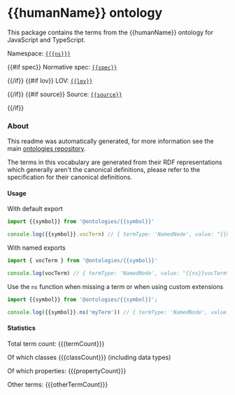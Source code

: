 # {{humanName}} ontology

This package contains the terms from the {{humanName}} ontology for JavaScript and TypeScript.

Namespace: [`{{{ns}}}`]({{ns}})

{{#if spec}}
Normative spec: [`{{spec}}`]({{spec}})

{{/if}}
{{#if lov}}
LOV: [`{{lov}}`]({{lov}})

{{/if}}
{{#if source}}
Source: [`{{source}}`]({{source}})

{{/if}}

### About
This readme was automatically generated, for more information see the main [ontologies repository]({{{ontologiesRepo}}}).

The terms in this vocabulary are generated from their RDF representations which generally aren't the canonical definitions,
please refer to the specification for their canonical definitions.

#### Usage

With default export

```javascript
import {{symbol}} from '@ontologies/{{symbol}}'

console.log({{symbol}}.vocTerm) // { termType: 'NamedNode', value: "{{ns}}vocTerm" }
```

With named exports

```javascript
import { vocTerm } from '@ontologies/{{symbol}}'

console.log(vocTerm) // { termType: 'NamedNode', value: "{{ns}}vocTerm" }
```

Use the `ns` function when missing a term or when using custom extensions

```javascript
import {{symbol}} from '@ontologies/{{symbol}}';

console.log({{symbol}}.ns('myTerm')) // { termType: 'NamedNode', value: "{{ns}}myTerm" }
```

#### Statistics

Total term count: {{{termCount}}}

Of which classes {{{classCount}}} (including data types)

Of which properties: {{{propertyCount}}}

Other terms: {{{otherTermCount}}}

